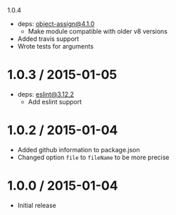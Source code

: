 <!---
unreleased
==================
-->
1.0.4
  * deps: object-assign@4.1.0
    * Make module compatible with older v8 versions
  * Added travis support
  * Wrote tests for arguments

1.0.3 / 2015-01-05
==================
  * deps: eslint@3.12.2
    * Add eslint support

1.0.2 / 2015-01-04
==================

  * Added github information to package.json
  * Changed option `file` to `fileName` to be more precise

1.0.0 / 2015-01-04
==================

  * Initial release